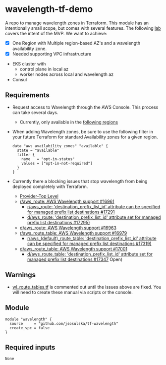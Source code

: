 # wavelength-tf-demo

A repo to manage wavelength zones in Terraform. This module has an
intentionally small scope, but comes with several features. The following
[lab](https://www.eventbox.dev/published/lesson/wavelength-v2/prerequisites.html)
covers the intent of the MVP.
We want to achieve:

- [x] One Region with Multiple region-based AZ's and a wavelength availability zone.
- [x] Needed supporting VPC infrastructure
- EKS cluster with
  - control plane in local az
  - worker nodes across local and wavelength az
- Consul

## Requirements

- Request access to Wavelength through the AWS Console. This process can take several days.
  - Currently, only available in the [following regions](https://aws.amazon.com/wavelength/features/)
- When adding Wavelength zones, be sure to use the following filter in your future Terraform for standard Availability zones for a given region.

  ```hcl
  data "aws_availability_zones" "available" {
    state = "available"
    filter {
      name   = "opt-in-status"
      values = ["opt-in-not-required"]
    }
  }
  ```

- Currently there a blocking issues that stop wavelength from being deployed completely with Terraform.
  - [Provider-Top Level](https://github.com/hashicorp/terraform-provider-aws/issues/14518)
  - [r/aws_route: AWS Wavelength support #16961](https://github.com/hashicorp/terraform-provider-aws/pull/16961)
    - [r/aws_route: 'destination_prefix_list_id' attribute can be specified for managed prefix list destinations #17291](https://github.com/hashicorp/terraform-provider-aws/pull/17291)
    - [d/aws_route: 'destination_prefix_list_id' attribute set for managed prefix list destinations #17295)](https://github.com/hashicorp/terraform-provider-aws/pull/17295)
  - [d/aws_route: AWS Wavelength support #16963](https://github.com/hashicorp/terraform-provider-aws/pull/16963)
  - [r/aws_route_table: AWS Wavelength support #16979](https://github.com/hashicorp/terraform-provider-aws/pull/16979)
    - [r/aws_(default)_route_table: 'destination_prefix_list_id' attribute can be specified for managed prefix list destinations #17319)](https://github.com/hashicorp/terraform-provider-aws/pull/17319)
  - [d/aws_route_table: AWS Wavelength support #17001](https://github.com/hashicorp/terraform-provider-aws/pull/17001)
    - [d/aws_route_table: 'destination_prefix_list_id' attribute set for managed prefix list destinations #17347](https://github.com/hashicorp/terraform-provider-aws/pull/17347)
 Open)

## Warnings

- [wl_route_tables.tf](wl_route_tables.tf) is commented out until the issues above are fixed. You will need to create these manual via scripts or the console.

## Module

```hcl
module "wavelength" {
  source     = "github.com/jsosulska/tf-wavelength"
  create_vpc = false
}
```

## Required inputs

```hcl
None
```
